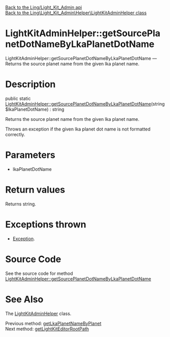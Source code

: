 [Back to the Ling/Light_Kit_Admin api](https://github.com/lingtalfi/Light_Kit_Admin/blob/master/doc/api/Ling/Light_Kit_Admin.md)<br>
[Back to the Ling\Light_Kit_Admin\Helper\LightKitAdminHelper class](https://github.com/lingtalfi/Light_Kit_Admin/blob/master/doc/api/Ling/Light_Kit_Admin/Helper/LightKitAdminHelper.md)


LightKitAdminHelper::getSourcePlanetDotNameByLkaPlanetDotName
================



LightKitAdminHelper::getSourcePlanetDotNameByLkaPlanetDotName — Returns the source planet name from the given lka planet name.




Description
================


public static [LightKitAdminHelper::getSourcePlanetDotNameByLkaPlanetDotName](https://github.com/lingtalfi/Light_Kit_Admin/blob/master/doc/api/Ling/Light_Kit_Admin/Helper/LightKitAdminHelper/getSourcePlanetDotNameByLkaPlanetDotName.md)(string $lkaPlanetDotName) : string




Returns the source planet name from the given lka planet name.

Throws an exception if the given lka planet dot name is not formatted correctly.




Parameters
================


- lkaPlanetDotName

    


Return values
================

Returns string.


Exceptions thrown
================

- [Exception](http://php.net/manual/en/class.exception.php).&nbsp;







Source Code
===========
See the source code for method [LightKitAdminHelper::getSourcePlanetDotNameByLkaPlanetDotName](https://github.com/lingtalfi/Light_Kit_Admin/blob/master/Helper/LightKitAdminHelper.php#L37-L48)


See Also
================

The [LightKitAdminHelper](https://github.com/lingtalfi/Light_Kit_Admin/blob/master/doc/api/Ling/Light_Kit_Admin/Helper/LightKitAdminHelper.md) class.

Previous method: [getLkaPlanetNameByPlanet](https://github.com/lingtalfi/Light_Kit_Admin/blob/master/doc/api/Ling/Light_Kit_Admin/Helper/LightKitAdminHelper/getLkaPlanetNameByPlanet.md)<br>Next method: [getLightKitEditorRootPath](https://github.com/lingtalfi/Light_Kit_Admin/blob/master/doc/api/Ling/Light_Kit_Admin/Helper/LightKitAdminHelper/getLightKitEditorRootPath.md)<br>

